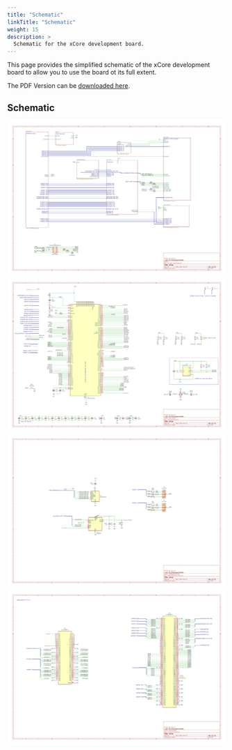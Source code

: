 ```yaml
---
title: "Schematic"
linkTitle: "Schematic"
weight: 15
description: >
  Schematic for the xCore development board.
---
```


This page provides the simplified schematic of the xCore development board to allow you to use the board ot its full extent.

The PDF Version can be [downloaded here](hw-xbot-core.pdf).

## Schematic


![Schematic Page 1](hw-xbot-core_1.jpg)
![Schematic Page 2](hw-xbot-core_2.jpg)
![Schematic Page 3](hw-xbot-core_3.jpg)
![Schematic Page 4](hw-xbot-core_4.jpg)

